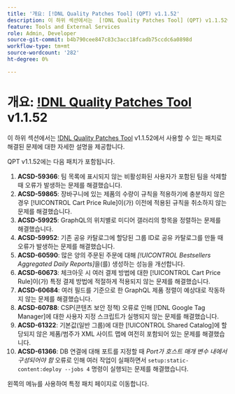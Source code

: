 ```yaml
---
title: '개요: [!DNL Quality Patches Tool] (QPT) v1.1.52'
description: 이 하위 섹션에서는  [!DNL Quality Patches Tool] (QPT) v1.1.52에서 사용할 수 있는 패치로 해결된 문제에 대한 자세한 설명을 제공합니다.
feature: Tools and External Services
role: Admin, Developer
source-git-commit: b4b790cee847c83c3acc18fcadb75ccdc6a0898d
workflow-type: tm+mt
source-wordcount: '282'
ht-degree: 0%

---
```


# 개요: [!DNL Quality Patches Tool](QPT) v1.1.52

이 하위 섹션에서는 [!DNL Quality Patches Tool](QPT) v1.1.52에서 사용할 수 있는 패치로 해결된 문제에 대한 자세한 설명을 제공합니다.

QPT v1.1.52에는 다음 패치가 포함됩니다.

1. **ACSD-59366**: 팀 목록에 표시되지 않는 비활성화된 사용자가 포함된 팀을 삭제할 때 오류가 발생하는 문제를 해결했습니다.
1. **ACSD-59865**: 장바구니에 있는 제품의 수량이 규칙을 적용하기에 충분하지 않은 경우 [!UICONTROL Cart Price Rule]이(가) 이전에 적용된 규칙을 취소하지 않는 문제를 해결했습니다.
1. **ACSD-59925**: GraphQL의 위치별로 미디어 갤러리의 항목을 정렬하는 문제를 해결했습니다.
1. **ACSD-59952**: 기존 공유 카탈로그에 할당된 그룹 ID로 공유 카탈로그를 만들 때 오류가 발생하는 문제를 해결했습니다.
1. **ACSD-60590**: 많은 양의 주문된 주문에 대해 *[!UICONTROL Bestsellers Aggregated Daily Reports]*&#x200B;을(를) 생성하는 성능을 개선합니다.
1. **ACSD-60673**: 체크아웃 시 여러 결제 방법에 대한 [!UICONTROL Cart Price Rule]이(가) 특정 결제 방법에 적절하게 적용되지 않는 문제를 해결했습니다.
1. **ACSD-60684**: 여러 필드를 기준으로 한 GraphQL 제품 정렬이 예상대로 작동하지 않는 문제를 해결했습니다.
1. **ACSD-60788**: CSP(콘텐츠 보안 정책) 오류로 인해 [!DNL Google Tag Manager]에 대한 사용자 지정 스크립트가 실행되지 않는 문제를 해결했습니다.
1. **ACSD-61322**: 기본값(일반 그룹)에 대한 [!UICONTROL Shared Catalog]에 할당되지 않은 제품/범주가 XML 사이트 맵에 여전히 포함되어 있는 문제를 해결했습니다.
1. **ACSD-61366**: DB 연결에 대해 포트를 지정할 때 *Port가 호스트 매개 변수 내에서 구성되어야 함* 오류로 인해 여러 작업이 실패하면서 `setup:static-content:deploy --jobs 4` 명령이 실행되는 문제를 해결했습니다.

왼쪽의 메뉴를 사용하여 특정 패치 페이지로 이동합니다.
